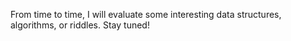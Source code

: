 From time to time, I will evaluate some interesting data structures, algorithms, or riddles. Stay tuned!
